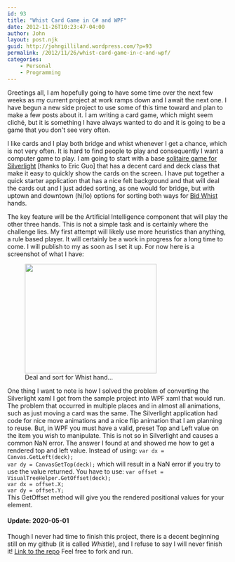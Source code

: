 ```yaml
---
id: 93
title: "Whist Card Game in C# and WPF"
date: 2012-11-26T10:23:47-04:00
author: John
layout: post.njk
guid: http://johngilliland.wordpress.com/?p=93
permalink: /2012/11/26/whist-card-game-in-c-and-wpf/
categories:
    - Personal
    - Programming
---
```


Greetings all, I am hopefully going to have some time over the next few weeks as my current project at work ramps down and I await the next one. I have begun a new side project to use some of this time toward and plan to make a few posts about it. I am writing a card game, which might seem cliché, but it is something I have always wanted to do and it is going to be a game that you don't see very often.

I like cards and I play both bridge and whist whenever I get a chance, which is not very often. It is hard to find people to play and consequently I want a computer game to play. I am going to start with a base <a href="https://github.com/Eric-Guo/silverlight-cards-game">solitaire game for Silverlight</a> [thanks to Eric Guo] that has a decent card and deck class that make it easy to quickly show the cards on the screen. I have put together a quick starter application that has a nice felt background and that will deal the cards out and I just added sorting, as one would for bridge, but with uptown and downtown (hi/lo) options for sorting both ways for <a href="http://en.wikipedia.org/wiki/Bid_whist" title="Bid Whist" target="_blank">Bid Whist</a> hands.

The key feature will be the Artificial Intelligence component that will play the other three hands. This is not a simple task and is certainly where the challenge lies. My first attempt will likely use more heuristics than anything, a rule based player. It will certainly be a work in progress for a long time to come. I will publish to my <a href="https://github.com/elusive" title="GitHub account" target="_blank"></a> as soon as I set it up. For now here is a screenshot of what I have:

<figure><img src="/assets/images/whistle_one.png" alt="" title="Dealt and sorted" width="300" height="250" /><figcaption> Deal and sort for Whist hand...</figcaption></figure>
One thing I want to note is how I solved the problem of converting the Silverlight xaml I got from the sample project into WPF xaml that would run.  The problem that occurred in multiple places and in almost all animations, such as just moving a card was the same.  The Silverlight application had code for nice move animations and a nice flip animation that I am planning to reuse.  But, in WPF you must have a valid, preset Top and Left value on the item you wish to manipulate.  This is not so in Silverlight and causes a common NaN error.  The answer I found at <a href="http://stackoverflow.com/questions/669071/canvas-gettop-returning-nan" title="Stackoverflow"></a> and showed me how to get a rendered top and left value.  Instead of using:
<code>var dx = Canvas.GetLeft(deck);
var dy = CanvasGetTop(deck);</code>
which will result in a NaN error if you try to use the value returned.  You have to use:
<code>var offset = VisualTreeHelper.GetOffset(deck);
var dx = offset.X;
var dy = offset.Y;
</code>
This GetOffset method will give you the rendered positional values for your element.

#### Update: 2020-05-01

Though I never had time to finish this project, there is a decent beginning still on my github (it is called _Whistle_), and I refuse to say I will never finish it!
[Link to the repo](https://github.com/elusive/Whistle)
Feel free to fork and run.

